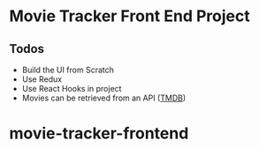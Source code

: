 # Movie Tracker Front End Project

## Todos

- Build the UI from Scratch
- Use Redux
- Use React Hooks in project
- Movies can be retrieved from an API ([TMDB](https://www.themoviedb.org/))
# movie-tracker-frontend
